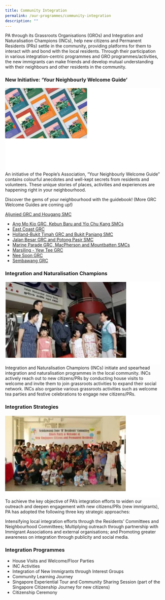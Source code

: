 ```yaml
---
title: Community Integration
permalink: /our-programmes/community-integration
description: ""
---
```

PA through its Grassroots Organisations (GROs) and Integration and Naturalisation Champions (INCs), help new citizens and Permanent Residents (PRs) settle in the community, providing platforms for them to interact with and bond with the local residents. Through their participation in various integration-centric programmes and GRO programmes/activities, the new immigrants can make friends and develop mutual understanding with their neighbours and other residents in the community. 

### New Initiative: ‘Your Neighbourly Welcome Guide’
![](/images/Programmes/Community%20Integration/CI1.jpg)
An initiative of the People’s Association, “Your Neighbourly Welcome Guide” contains colourful anecdotes and well-kept secrets from residents and volunteers. These unique stories of places, activities and experiences are happening right in your neighbourhood.

Discover the gems of your neighbourhood with the guidebook!
(More GRC Welcome Guides are coming up!)

[Aljunied GRC and Hougang SMC](/files/Our%20Programmes/Community%20Integration/PA_GRC_Welcome%20Booklet_Aljunied-Hougang.pdf)
* [Ang Mo Kio GRC, Kebun Baru and Yio Chu Kang SMCs](//)
* [ East Coast GRC](//)
* [Holland-Bukit Timah GRC and Bukit Panjang SMC](//)
* [Jalan Besar GRC and Potong Pasir SMC](//)
* [Marine Parade GRC, MacPherson and Mountbatten SMCs](//)
* [Marsiling - Yew Tee GRC](//)
* [Nee Soon GRC](//)
* [Sembawang GRC](//)

### Integration and Naturalisation Champions
![](/images/Programmes/Community%20Integration/CI2.jpg)
Integration and Naturalisation Champions (INCs) initiate and spearhead integration and naturalisation programmes in the local community. INCs actively reach out to new citizens/PRs by conducting house visits to welcome and invite them to join grassroots activities to expand their social network. INCs also organise various grassroots activities such as welcome tea parties and festive celebrations to engage new citizens/PRs.


### Integration Strategies
![](/images/Programmes/Community%20Integration/CI3.jpg)
To achieve the key objective of PA’s integration efforts to widen our outreach and deepen engagement with new citizens/PRs (new immigrants), PA has adopted the following three key strategic approaches:

Intensifying local integration efforts through the Residents' Committees and Neighbourhood Committees;
Multiplying outreach through partnership with Immigrant Associations and external organisations; and
Promoting greater awareness on integration through publicity and social media.
 
### Integration Programmes
* House Visits and Welcome/Floor Parties
* INC Activities
* Integration of New Immigrants through Interest Groups
* Community Learning Journey
* Singapore Experiential Tour and Community Sharing Session (part of the Singapore Citizenship Journey for new citizens)
* Citizenship Ceremony